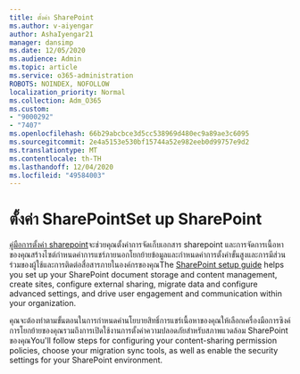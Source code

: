 ```yaml
---
title: ตั้งค่า SharePoint
ms.author: v-aiyengar
author: AshaIyengar21
manager: dansimp
ms.date: 12/05/2020
ms.audience: Admin
ms.topic: article
ms.service: o365-administration
ROBOTS: NOINDEX, NOFOLLOW
localization_priority: Normal
ms.collection: Adm_O365
ms.custom:
- "9000292"
- "7407"
ms.openlocfilehash: 66b29abcbce3d5cc538969d480ec9a89ae3c6095
ms.sourcegitcommit: 2e4a5153e530bf15744a52e982eeb0d99757e9d2
ms.translationtype: MT
ms.contentlocale: th-TH
ms.lasthandoff: 12/04/2020
ms.locfileid: "49584003"
---
```

# <a name="set-up-sharepoint"></a><span data-ttu-id="87f33-102">ตั้งค่า SharePoint</span><span class="sxs-lookup"><span data-stu-id="87f33-102">Set up SharePoint</span></span>

<span data-ttu-id="87f33-103">[คู่มือการตั้งค่า sharepoint](https://go.microsoft.com/fwlink/?linkid=2071425)จะช่วยคุณตั้งค่าการจัดเก็บเอกสาร sharepoint และการจัดการเนื้อหาของคุณสร้างไซต์กำหนดค่าการแชร์ภายนอกโยกย้ายข้อมูลและกำหนดค่าการตั้งค่าขั้นสูงและการมีส่วนร่วมของผู้ใช้และการติดต่อสื่อสารภายในองค์กรของคุณ</span><span class="sxs-lookup"><span data-stu-id="87f33-103">The [SharePoint setup guide](https://go.microsoft.com/fwlink/?linkid=2071425) helps you set up your SharePoint document storage and content management, create sites, configure external sharing, migrate data and configure advanced settings, and drive user engagement and communication within your organization.</span></span>

<span data-ttu-id="87f33-104">คุณจะต้องทำตามขั้นตอนในการกำหนดค่านโยบายสิทธิ์การแชร์เนื้อหาของคุณให้เลือกเครื่องมือการซิงค์การโยกย้ายของคุณรวมถึงการเปิดใช้งานการตั้งค่าความปลอดภัยสำหรับสภาพแวดล้อม SharePoint ของคุณ</span><span class="sxs-lookup"><span data-stu-id="87f33-104">You'll follow steps for configuring your content-sharing permission policies, choose your migration sync tools, as well as enable the security settings for your SharePoint environment.</span></span>
